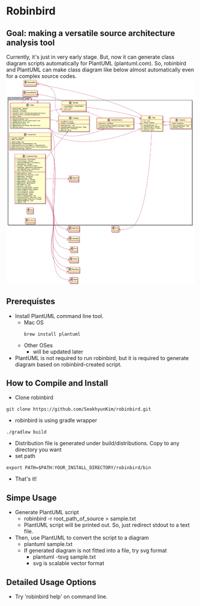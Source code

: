 Robinbird
==========

## Goal: making a versatile source architecture analysis tool
Currently, it's just in very early stage.
But, now it can generate class diagram scripts automatically for PlantUML (plantuml.com).
So, robinbird and PlantUML can make class diagram like below almost automatically even for a complex source codes.
![Class diagram sample](/sample.png)

## Prerequistes
* Install PlantUML command line tool.
  * Mac OS
    ```
    brew install plantuml
    ```
  * Other OSes
    * will be updated later
* PlantUML is not required to run robinbird,
but it is required to generate diagram based on robinbird-created script.

## How to Compile and Install
* Clone robinbird
```
git clone https://github.com/SeokhyunKim/robinbird.git
```
* robinbird is using gradle wrapper
```
./gradlew build
```
* Distribution file is generated under build/distributions. Copy to any directory you want
* set path
```
export PATH=$PATH:YOUR_INSTALL_DIRECTORY/robinbird/bin
```
* That's it!

## Simpe Usage
* Generate PlantUML script
  * robinbird -r root_path_of_source > sample.txt
  * PlantUML script will be printed out. So, just redirect stdout to a text file.
* Then, use PlantUML to convert the script to a diagram
  * plantuml sample.txt
  * If generated diagram is not fitted into a file, try svg format
    * plantuml -tsvg sample.txt
    * svg is scalable vector format
    
## Detailed Usage Options
* Try 'robinbird help' on command line.

 
